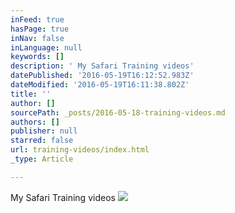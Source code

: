 ```yaml
---
inFeed: true
hasPage: true
inNav: false
inLanguage: null
keywords: []
description: ' My Safari Training videos'
datePublished: '2016-05-19T16:12:52.983Z'
dateModified: '2016-05-19T16:11:38.802Z'
title: ''
author: []
sourcePath: _posts/2016-05-18-training-videos.md
authors: []
publisher: null
starred: false
url: training-videos/index.html
_type: Article

---
```

My Safari Training videos
![](https://the-grid-user-content.s3-us-west-2.amazonaws.com/212dd1b5-381f-4d6b-85a1-da17354ae05a.jpg)